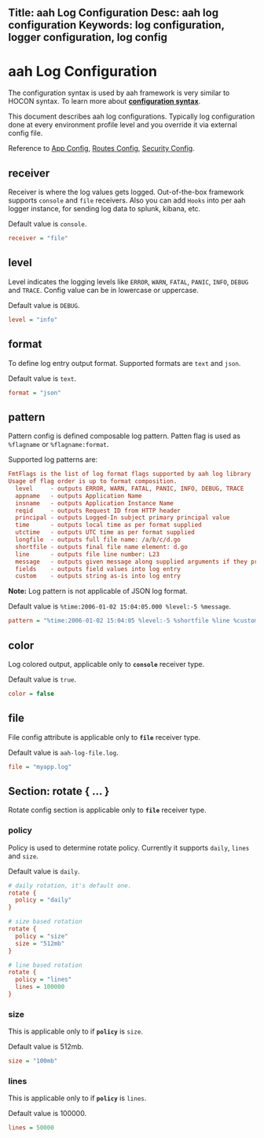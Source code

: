 Title: aah Log Configuration
Desc: aah log configuration
Keywords: log configuration, logger configuration, log config
---
# aah Log Configuration

The configuration syntax is used by aah framework is very similar to HOCON syntax. To learn more about **[configuration syntax](configuration.html)**.

This document describes aah log configurations. Typically log configuration done at every environment profile level and you override it via external config file.

Reference to [App Config](app-config.html), [Routes Config](routes-config.html), [Security Config](security-config.html).

## receiver
Receiver is where the log values gets logged. Out-of-the-box framework supports `console` and `file` receivers. Also you can add `Hooks` into per aah logger instance, for sending log data to splunk, kibana, etc.

Default value is `console`.
```cfg
receiver = "file"
```

## level
Level indicates the logging levels like `ERROR`, `WARN`, `FATAL`, `PANIC`, `INFO`, `DEBUG` and `TRACE`. Config value can be in lowercase or uppercase.

Default value is `DEBUG`.
```cfg
level = "info"
```

## format
To define log entry output format. Supported formats are `text` and `json`.

Default value is `text`.
```cfg
format = "json"
```

## pattern
Pattern config is defined composable log pattern. Patten flag is used as `%flagname` or `%flagname:format`.

Supported log patterns are:
```cfg
FmtFlags is the list of log format flags supported by aah log library
Usage of flag order is up to format composition.
  level     - outputs ERROR, WARN, FATAL, PANIC, INFO, DEBUG, TRACE
  appname   - outputs Application Name
  insname   - outputs Application Instance Name
  reqid     - outputs Request ID from HTTP header
  principal - outputs Logged-In subject primary principal value
  time      - outputs local time as per format supplied
  utctime   - outputs UTC time as per format supplied
  longfile  - outputs full file name: /a/b/c/d.go
  shortfile - outputs final file name element: d.go
  line      - outputs file line number: L23
  message   - outputs given message along supplied arguments if they present
  fields    - outputs field values into log entry
  custom    - outputs string as-is into log entry
```
<div class="alert alert-info-blue">
<p><strong>Note:</strong> Log pattern is not applicable of JSON log format.</p>
</div>

Default value is `%time:2006-01-02 15:04:05.000 %level:-5 %message`.
```cfg
pattern = "%time:2006-01-02 15:04:05 %level:-5 %shortfile %line %custom:- %message"
```

## color
Log colored output, applicable only to **`console`** receiver type.

Default value is `true`.
```cfg
color = false
```    

## file
File config attribute is applicable only to **`file`** receiver type.

Default value is `aah-log-file.log`.
```cfg
file = "myapp.log"
```

## Section: rotate { ... }
Rotate config section is applicable only to **`file`** receiver type.

### policy
Policy is used to determine rotate policy. Currently it supports `daily`, `lines` and `size`.

Default value is `daily`.
```cfg
# daily rotation, it's default one.
rotate {
  policy = "daily"
}

# size based rotation
rotate {
  policy = "size"
  size = "512mb"
}

# line based rotation
rotate {
  policy = "lines"
  lines = 100000
}
```

### size
This is applicable only to if **`policy`** is `size`.

Default value is 512mb.
```cfg
size = "100mb"
```

### lines
This is applicable only to if **`policy`** is `lines`.

Default value is 100000.
```cfg
lines = 50000
```
